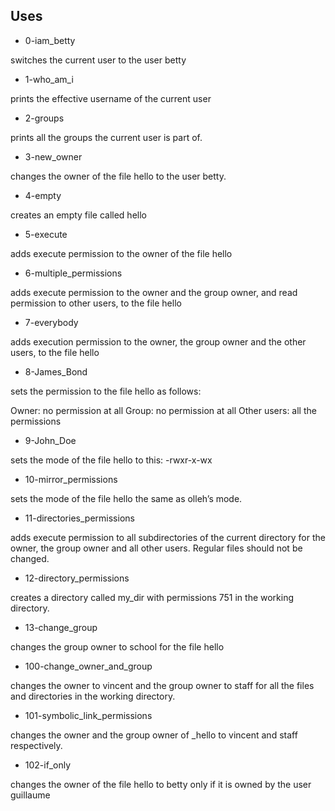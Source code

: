 ## Uses

- 0-iam_betty

switches the current user to the user betty

- 1-who_am_i

prints the effective username of the current user

- 2-groups

prints all the groups the current user is part of.

- 3-new_owner

changes the owner of the file hello to the user betty.

- 4-empty

creates an empty file called hello

- 5-execute

adds execute permission to the owner of the file hello

- 6-multiple_permissions

adds execute permission to the owner and the group owner, and read permission to other users, to the file hello

- 7-everybody

adds execution permission to the owner, the group owner and the other users, to the file hello

- 8-James_Bond

sets the permission to the file hello as follows:

Owner: no permission at all
Group: no permission at all
Other users: all the permissions

- 9-John_Doe

sets the mode of the file hello to this: -rwxr-x-wx

- 10-mirror_permissions

sets the mode of the file hello the same as olleh’s mode.

- 11-directories_permissions

adds execute permission to all subdirectories of the current directory for the owner, the group owner and all other users. Regular files should not be changed.

- 12-directory_permissions

creates a directory called my_dir with permissions 751 in the working directory.

- 13-change_group

changes the group owner to school for the file hello

- 100-change_owner_and_group

changes the owner to vincent and the group owner to staff for all the files and directories in the working directory.

- 101-symbolic_link_permissions

changes the owner and the group owner of _hello to vincent and staff respectively.

- 102-if_only

changes the owner of the file hello to betty only if it is owned by the user guillaume
